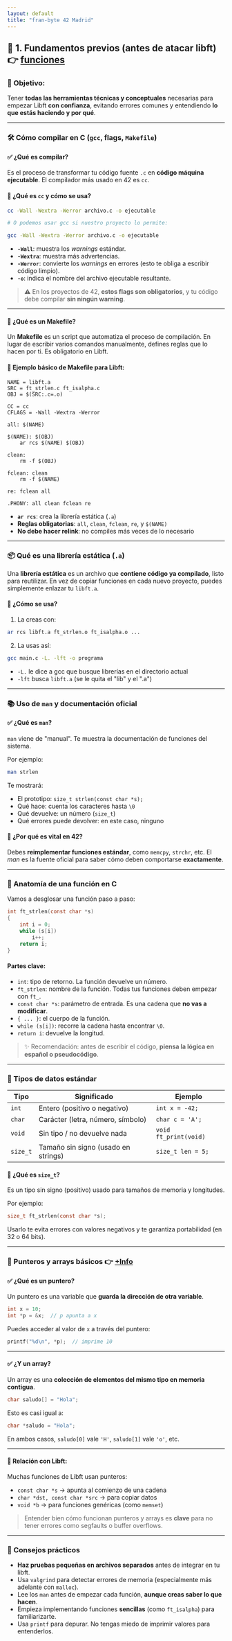 ```yaml
---
layout: default
title: "fran-byte 42 Madrid"
---
```


## 🔹 1. Fundamentos previos (antes de atacar libft) 👉 [funciones](libft_functions_es.md)

### 📌 Objetivo:

Tener **todas las herramientas técnicas y conceptuales** necesarias para empezar Libft **con confianza**, evitando errores comunes y entendiendo **lo que estás haciendo y por qué**.

---

### 🛠️ Cómo compilar en C (`gcc`, flags, `Makefile`)

#### ✅ ¿Qué es compilar?

Es el proceso de transformar tu código fuente `.c` en **código máquina ejecutable**. El compilador más usado en 42 es `cc`.

#### 🔧 ¿Qué es `cc` y cómo se usa?

```bash
cc -Wall -Wextra -Werror archivo.c -o ejecutable

# O podemos usar gcc si nuestro proyecto lo permite:

gcc -Wall -Wextra -Werror archivo.c -o ejecutable

```

* **`-Wall`**: muestra los *warnings* estándar.
* **`-Wextra`**: muestra más advertencias.
* **`-Werror`**: convierte los *warnings* en errores (esto te obliga a escribir código limpio).
* **`-o`**: indica el nombre del archivo ejecutable resultante.

> ⚠️ En los proyectos de 42, **estos flags son obligatorios**, y tu código debe compilar **sin ningún warning**.

---

#### 🧱 ¿Qué es un Makefile?

Un **Makefile** es un script que automatiza el proceso de compilación. En lugar de escribir varios comandos manualmente, defines reglas que lo hacen por ti. Es obligatorio en Libft.

#### 🧪 Ejemplo básico de Makefile para Libft:

```make
NAME = libft.a
SRC = ft_strlen.c ft_isalpha.c
OBJ = $(SRC:.c=.o)

CC = cc
CFLAGS = -Wall -Wextra -Werror

all: $(NAME)

$(NAME): $(OBJ)
	ar rcs $(NAME) $(OBJ)

clean:
	rm -f $(OBJ)

fclean: clean
	rm -f $(NAME)

re: fclean all

.PHONY: all clean fclean re

```

* **`ar rcs`**: crea la librería estática (`.a`)
* **Reglas obligatorias**: `all`, `clean`, `fclean`, `re`, y `$(NAME)`
* **No debe hacer relink**: no compiles más veces de lo necesario

---

### 📦 Qué es una librería estática (`.a`)

Una **librería estática** es un archivo que **contiene código ya compilado**, listo para reutilizar. En vez de copiar funciones en cada nuevo proyecto, puedes simplemente enlazar tu `libft.a`.

#### 📌 ¿Cómo se usa?

1. La creas con:

```bash
ar rcs libft.a ft_strlen.o ft_isalpha.o ...
```

2. La usas así:

```bash
gcc main.c -L. -lft -o programa
```

* `-L.` le dice a gcc que busque librerías en el directorio actual
* `-lft` busca `libft.a` (se le quita el "lib" y el ".a")

---

### 📚 Uso de `man` y documentación oficial

#### ✅ ¿Qué es `man`?

`man` viene de "manual". Te muestra la documentación de funciones del sistema.

Por ejemplo:

```bash
man strlen
```

Te mostrará:

* El prototipo: `size_t strlen(const char *s);`
* Qué hace: cuenta los caracteres hasta `\0`
* Qué devuelve: un número (`size_t`)
* Qué errores puede devolver: en este caso, ninguno

#### 🧠 ¿Por qué es vital en 42?

Debes **reimplementar funciones estándar**, como `memcpy`, `strchr`, etc. El *man* es la fuente oficial para saber cómo deben comportarse **exactamente**.

---

### 🧬 Anatomía de una función en C

Vamos a desglosar una función paso a paso:

```c
int ft_strlen(const char *s)
{
    int i = 0;
    while (s[i])
        i++;
    return i;
}
```

#### Partes clave:

* `int`: tipo de retorno. La función devuelve un número.
* `ft_strlen`: nombre de la función. Todas tus funciones deben empezar con `ft_`.
* `const char *s`: parámetro de entrada. Es una cadena que **no vas a modificar**.
* `{ ... }`: el cuerpo de la función.
* `while (s[i])`: recorre la cadena hasta encontrar `\0`.
* `return i`: devuelve la longitud.

> ✨ Recomendación: antes de escribir el código, **piensa la lógica en español o pseudocódigo**.

---

### 🧾 Tipos de datos estándar

| Tipo     | Significado                         | Ejemplo               |
| -------- | ----------------------------------- | --------------------- |
| `int`    | Entero (positivo o negativo)        | `int x = -42;`        |
| `char`   | Carácter (letra, número, símbolo)   | `char c = 'A';`       |
| `void`   | Sin tipo / no devuelve nada         | `void ft_print(void)` |
| `size_t` | Tamaño sin signo (usado en strings) | `size_t len = 5;`     |

#### 📌 ¿Qué es `size_t`?

Es un tipo sin signo (positivo) usado para tamaños de memoria y longitudes.

Por ejemplo:

```c
size_t ft_strlen(const char *s);
```

Usarlo te evita errores con valores negativos y te garantiza portabilidad (en 32 o 64 bits).

---

### 🔗 Punteros y arrays básicos  👉 [+Info](resources/ptr_es.md)

#### ✅ ¿Qué es un puntero?

Un puntero es una variable que **guarda la dirección de otra variable**.

```c
int x = 10;
int *p = &x;  // p apunta a x
```

Puedes acceder al valor de `x` a través del puntero:

```c
printf("%d\n", *p);  // imprime 10
```

---

#### ✅ ¿Y un array?

Un array es una **colección de elementos del mismo tipo en memoria contigua**.

```c
char saludo[] = "Hola";
```

Esto es casi igual a:

```c
char *saludo = "Hola";
```

En ambos casos, `saludo[0]` vale `'H'`, `saludo[1]` vale `'o'`, etc.

---

#### 📌 Relación con Libft:

Muchas funciones de Libft usan punteros:

* `const char *s` → apunta al comienzo de una cadena
* `char *dst, const char *src` → para copiar datos
* `void *b` → para funciones genéricas (como `memset`)

> Entender bien cómo funcionan punteros y arrays es **clave** para no tener errores como segfaults o buffer overflows.

---

### 🧠 Consejos prácticos

* **Haz pruebas pequeñas en archivos separados** antes de integrar en tu libft.
* Usa `valgrind` para detectar errores de memoria (especialmente más adelante con `malloc`).
* Lee los `man` antes de empezar cada función, **aunque creas saber lo que hacen**.
* Empieza implementando funciones **sencillas** (como `ft_isalpha`) para familiarizarte.
* Usa `printf` para depurar. No tengas miedo de imprimir valores para entenderlos.

